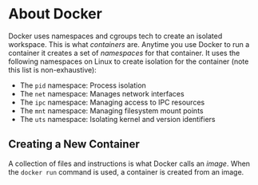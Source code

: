 # About Docker

Docker uses namespaces and cgroups tech to create an isolated workspace. This is what *containers* are. Anytime you use Docker to run a container it creates a set of *namespaces* for that container. It uses the following namespaces on Linux to create isolation for the container (note this list is non-exhaustive):

- The `pid` namespace: Process isolation
- The `net` namespace: Manages network interfaces
- The `ipc` namespace: Managing access to IPC resources
- The `mnt` namespace: Managing filesystem mount points
- The `uts` namespace: Isolating kernel and version identifiers

## Creating a New Container

A collection of files and instructions is what Docker calls an *image*. When the `docker run` command is used, a container is created from an image.
